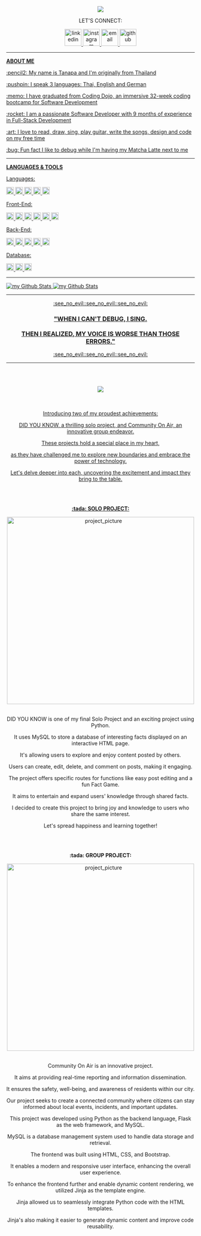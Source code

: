 <div align="center">
  <img src="https://capsule-render.vercel.app/api?text=WELCOME!&animation=blinking&type=waving&color=0:859DDA,100:F7ABBE&fontColor=ffffff"/>
  <p>LET'S CONNECT:</p>
    <a href="https://www.linkedin.com/in/tanapa-palmer"><img src="https://github-production-user-asset-6210df.s3.amazonaws.com/119079803/242725149-788e7d06-6aca-44a4-9580-524b4fc90407.png" alt="linkedin" width="45" height="45"/>
    <a href="https://www.instagram.com/ikq.tanapa/"><img src="https://github-production-user-asset-6210df.s3.amazonaws.com/119079803/242727252-120abc8f-a42d-4151-985b-fab587c8bcb1.png" alt="instagram" width="45" height="45"/>
    <a href="mailto:tanapa.palmer@gmail.com"><img src="https://github-production-user-asset-6210df.s3.amazonaws.com/119079803/242724866-4a4db4bf-aedb-449a-8bed-32d98199c719.png" alt="email" width="45" height="45"/>
    <a href="https://github.com/TanapaPalmer"><img src="https://cdn3.iconfinder.com/data/icons/brands-pack/240/github-512.png" alt="github" width="45" height="45"/>
</div>

<hr>

<div>
  <p><strong>ABOUT ME</strong></p>
  <p>:pencil2: My name is Tanapa and I'm originally from Thailand</p>
  <p>:pushpin: I speak 3 languages: Thai, English and German</p>
  <p>:memo: I have graduated from Coding Dojo, an immersive 32-week coding bootcamp for Software Development</p>
  <p>:rocket: I am a passionate Software Developer with 9 months of experience in Full-Stack Development</p>
  <p>:art: I love to read, draw, sing, play guitar, write the songs, design and code on my free time</p>
  <p>:bug: Fun fact I like to debug while I'm having my Matcha Latte next to me</p> 
</div>

<hr>

<div>
  <p><strong>LANGUAGES & TOOLS</strong></p>

  <p>Languages:</p>
    <img src="https://img.shields.io/badge/html-FAAFA2?logo=html5&logoColor=white&style=for-the-badge" alt="html" height="20"/>
    <img src="https://img.shields.io/badge/Css-C9E0EC?logo=css3&logoColor=white&style=for-the-badge" alt="css" height="20"/>
    <img src="https://img.shields.io/badge/python-9599B5?logo=python&logoColor=white&style=for-the-badge" alt="python" height="20"/>
    <img src="https://img.shields.io/badge/javascript-F7E3AF?logo=javascript&logoColor=white&style=for-the-badge" alt="javascript" height="20"/>
    <img src="https://img.shields.io/badge/java-D291BC?logo=java&logoColor=white&style=for-the-badge" alt="java" height="20"/>
  <p>Front-End:</p>
    <img src="https://img.shields.io/badge/react-53C6D9?logo=react&logoColor=white&style=for-the-badge" alt="react" height="20"/>
    <img src="https://img.shields.io/badge/jquery-D7BDAA?logo=jquery&logoColor=white&style=for-the-badge" alt="jquery" height="20"/>
    <img src="https://img.shields.io/badge/bootstrap-BCA8E6?logo=bootstrap&logoColor=white&style=for-the-badge" alt="bootstrap" height="20"/>
    <img src="https://img.shields.io/badge/ajax-85B1D4?logo=ajax&logoColor=white&style=for-the-badge" alt="ajax" height="20"/>
    <img src="https://img.shields.io/badge/json-CCE2CB?logo=json&logoColor=white&style=for-the-badge" alt="json" height="20"/>
    <img src="https://img.shields.io/badge/jinja-F2688A?logo=jinja&logoColor=white&style=for-the-badge" alt="jinja" height="20"/>
  <p>Back-End:</p>
    <img src="https://img.shields.io/badge/node.js-7ED9CA?logo=node.js&logoColor=white&style=for-the-badge" alt="node.js" height="20"/>
    <img src="https://img.shields.io/badge/express-F6EAC2?logo=express&logoColor=white&style=for-the-badge" alt="express" height="20"/>
    <img src="https://img.shields.io/badge/django-A0D098?logo=django&logoColor=white&style=for-the-badge" alt="django" height="20"/>
    <img src="https://img.shields.io/badge/flask-A3A6AD?logo=flask&logoColor=white&style=for-the-badge" alt="flask" height="20"/>
    <img src="https://img.shields.io/badge/oop-F7ABBE?logo=oop&logoColor=white&style=for-the-badge" alt="oop" height="20"/>
  <p>Database:</p>
    <img src="https://img.shields.io/badge/mysql-859DDA?logo=mysql&logoColor=white&style=for-the-badge" alt="mysql" height="20"/>
    <img src="https://img.shields.io/badge/mongodb-FFBE91?logo=mongodb&logoColor=white&style=for-the-badge" alt="mongodb" height="20"/>
    <img src="https://img.shields.io/badge/mongoose-CCBBCC?logo=mongoose&logoColor=white&style=for-the-badge" alt="mongoose" height="20"/>
</div>
 
<hr>

<img src="https://github-readme-stats.vercel.app/api?username=TanapaPalmer&show_icons=true&theme=calm" alt="my Github Stats"/>


<img src="https://github-readme-stats.vercel.app/api/top-langs?username=TanapaPalmer&show_icons=true&locale=en&layout=compact&theme=dracula" alt="my Github Stats"/>


<hr>
  
<div align="center">
  :see_no_evil::see_no_evil::see_no_evil:
  <h3>"WHEN I CAN'T DEBUG, I SING.
  <br><br>
  THEN I REALIZED, MY VOICE IS WORSE THAN THOSE ERRORS."</h3>
  :see_no_evil::see_no_evil::see_no_evil:
</div>

<hr>

<br><br>
<div align="center">
  <img src="https://capsule-render.vercel.app/api?type=soft&color=50:FEAD89,90:F1E0B0&height=90&section=header&text=my%20projects&fontSize=50&animation=twinkling&fontColor=ffffff"/>
  <br><br><br>
  <p>Introducing two of my proudest achievements:</p>
  <p>DID YOU KNOW, a thrilling solo project, and Community On Air, an innovative group endeavor.</p>
  <p>These projects hold a special place in my heart,</p>
  <p>as they have challenged me to explore new boundaries and embrace the power of technology.</p>
  <p>Let's delve deeper into each, uncovering the excitement and impact they bring to the table.</p>
  <br><br>
  <p><strong>:tada: SOLO PROJECT:</strong></p>
  <a href="https://github.com/TanapaPalmer/SOLO-PROJECT"><img src="https://github.com/TanapaPalmer/SOLO-PROJECT/assets/119079803/6e5f2edb-a59a-4703-bf7a-5a3519b279f0" alt="project_picture" width="500"/></a>
  <br><br>
  <p>DID YOU KNOW is one of my final Solo Project and an exciting project using Python.</p>
  <p>It uses MySQL to store a database of interesting facts displayed on an interactive HTML page.</p>
  <p>It's allowing users to explore and enjoy content posted by others.</p>
  <p>Users can create, edit, delete, and comment on posts, making it engaging.</p>
  <p>The project offers specific routes for functions like easy post editing and a fun Fact Game.</p>
  <p>It aims to entertain and expand users' knowledge through shared facts.</p>
  <p>I decided to create this project to bring joy and knowledge to users who share the same interest.</p>
  <p>Let's spread happiness and learning together!</p>
  <br><br>
  <p><strong>:tada: GROUP PROJECT:</strong></p>
  <a href="https://github.com/worldofpythons/CommunityOnAir"><img src="https://github.com/TanapaPalmer/TanapaPalmer/assets/119079803/b4321326-adf9-447e-8207-a17344d30392" alt="project_picture" width="500"/></a>
  <br><br>
  <p>Community On Air is an innovative project.</p>
  <p>It aims at providing real-time reporting and information dissemination.</p>
  <p>It ensures the safety, well-being, and awareness of residents within our city.</p>
  <p>Our project seeks to create a connected community where citizens can stay informed about local events, incidents, and important updates.</p>
  <p>This project was developed using Python as the backend language, Flask as the web framework, and MySQL.</p>
  <p>MySQL is a database management system used to handle data storage and retrieval.</p>
  <p>The frontend was built using HTML, CSS, and Bootstrap.</p>
  <p>It enables a modern and responsive user interface, enhancing the overall user experience.</p>
  <p>To enhance the frontend further and enable dynamic content rendering, we utilized Jinja as the template engine.</p>
  <p>Jinja allowed us to seamlessly integrate Python code with the HTML templates.</p>
  <p>Jinja's also making it easier to generate dynamic content and improve code reusability.</p>
</div>
  





